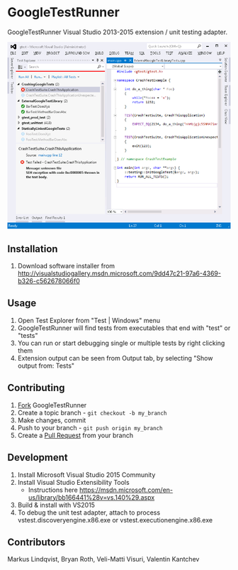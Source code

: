 GoogleTestRunner
================

GoogleTestRunner Visual Studio 2013-2015 extension / unit testing adapter.

![GoogleTestRunner UI](/data/vs_googletestrunner_screenshot.png)


Installation
------------
1. Download software installer from http://visualstudiogallery.msdn.microsoft.com/9dd47c21-97a6-4369-b326-c562678066f0

Usage
-----
1. Open Test Explorer from "Test | Windows" menu
2. GoogleTestRunner will find tests from executables that end with "test" or "tests"
3. You can run or start debugging single or multiple tests by right clicking them
4. Extension output can be seen from Output tab, by selecting "Show output from: Tests"

Contributing
------------

1. [Fork](http://help.github.com/fork-a-repo/) GoogleTestRunner
2. Create a topic branch - `git checkout -b my_branch`
3. Make changes, commit
4. Push to your branch - `git push origin my_branch`
4. Create a [Pull Request](http://help.github.com/pull-requests/) from your branch
 
Development
-----------
1. Install Microsoft Visual Studio 2015 Community
2. Install Visual Studio Extensibility Tools
    * Instructions here https://msdn.microsoft.com/en-us/library/bb166441%28v=vs.140%29.aspx
3. Build & install with VS2015
4. To debug the unit test adapter, attach to process vstest.discoveryengine.x86.exe or vstest.executionengine.x86.exe

Contributors
------------
Markus Lindqvist, Bryan Roth, Veli-Matti Visuri, Valentin Kantchev
